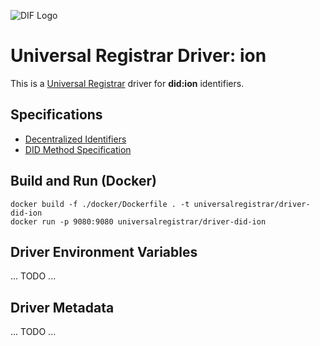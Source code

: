 ![DIF Logo](https://raw.githubusercontent.com/decentralized-identity/universal-registrar/master/docs/logo-dif.png)

# Universal Registrar Driver: ion

This is a [Universal Registrar](https://github.com/decentralized-identity/universal-registrar/) driver for **did:ion** identifiers.

## Specifications

* [Decentralized Identifiers](https://w3c.github.io/did-core/)
* [DID Method Specification](https://github.com/decentralized-identity/ion)

## Build and Run (Docker)

```
docker build -f ./docker/Dockerfile . -t universalregistrar/driver-did-ion
docker run -p 9080:9080 universalregistrar/driver-did-ion
```

## Driver Environment Variables

... TODO ...

## Driver Metadata

... TODO ...

